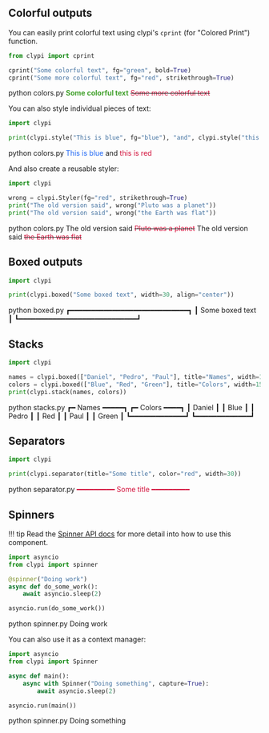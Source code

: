 ## Colorful outputs

You can easily print colorful text using clypi's `cprint` (for "Colored Print") function.

<!-- mdtest -->
```python title="colors.py"
from clypi import cprint

cprint("Some colorful text", fg="green", bold=True)
cprint("Some more colorful text", fg="red", strikethrough=True)
```

<div class="termy">
    <span data-ty="input">python colors.py</span>
    <span data-ty><b><font color="#40a02b">Some colorful text</font></b></span>
    <span data-ty><s><font color="#d20f39">Some more colorful text</font></s></span>
</div>

You can also style individual pieces of text:

<!-- mdtest -->
```python title="colors.py"
import clypi

print(clypi.style("This is blue", fg="blue"), "and", clypi.style("this is red", fg="red"))
```

<div class="termy">
    <span data-ty="input">python colors.py</span>
    <span data-ty><font color="#1e66f5">This is blue</font> and <font color="#d20f39">this is red</font></span>
</div>

And also create a reusable styler:

<!-- mdtest -->
```python title="colors.py"
import clypi

wrong = clypi.Styler(fg="red", strikethrough=True)
print("The old version said", wrong("Pluto was a planet"))
print("The old version said", wrong("the Earth was flat"))
```

<div class="termy">
    <span data-ty="input">python colors.py</span>
    <span data-ty>The old version said <s><font color="#d20f39">Pluto was a planet</font></s></span>
    <span data-ty>The old version said <s><font color="#d20f39">the Earth was flat</font></s></span>
</div>

## Boxed outputs

<!-- mdtest -->
```python title="boxed.py"
import clypi

print(clypi.boxed("Some boxed text", width=30, align="center"))
```

<div class="termy">
    <span data-ty="input">python boxed.py</span>
<span data-ty>┏━━━━━━━━━━━━━━━━━━━━━━━━━━━━┓
┃       Some boxed text      ┃
┗━━━━━━━━━━━━━━━━━━━━━━━━━━━━┛</span>
</div>

## Stacks


<!-- mdtest -->
```python title="stacks.py"
import clypi

names = clypi.boxed(["Daniel", "Pedro", "Paul"], title="Names", width=15)
colors = clypi.boxed(["Blue", "Red", "Green"], title="Colors", width=15)
print(clypi.stack(names, colors))
```

<div class="termy">
    <span data-ty="input">python stacks.py</span>
<span data-ty>┏━ Names ━━━━━┓  ┏━ Colors ━━━━┓
┃ Daniel      ┃  ┃ Blue        ┃
┃ Pedro       ┃  ┃ Red         ┃
┃ Paul        ┃  ┃ Green       ┃
┗━━━━━━━━━━━━━┛  ┗━━━━━━━━━━━━━┛</span>
</div>

## Separators

<!-- mdtest -->
```python title="separator.py"
import clypi

print(clypi.separator(title="Some title", color="red", width=30))
```

<div class="termy">
    <span data-ty="input">python separator.py</span>
<span data-ty><font color="#d20f39">━━━━━━━━━ Some title ━━━━━━━━━</font></span>
</div>


## Spinners

!!! tip
    Read the [Spinner API docs](../api/components.md#spinner) for more detail into how to use
    this component.

<!-- mdtest -->
```python title="spinner.py" hl_lines="4"
import asyncio
from clypi import spinner

@spinner("Doing work")
async def do_some_work():
    await asyncio.sleep(2)

asyncio.run(do_some_work())
```

<div class="termy">
<span data-ty="input">python spinner.py</span>
<span data-ty><span class="clypi-spinner"></span> Doing work</span>
</div>


You can also use it as a context manager:
<!-- mdtest -->
```python title="spinner.py" hl_lines="5"
import asyncio
from clypi import Spinner

async def main():
    async with Spinner("Doing something", capture=True):
        await asyncio.sleep(2)

asyncio.run(main())
```
<div class="termy">
<span data-ty="input">python spinner.py</span>
<span data-ty><span class="clypi-spinner"></span> Doing something</span>
</div>
